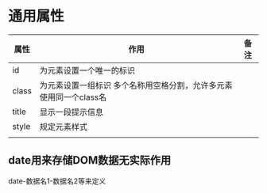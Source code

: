 # 通用属性

| 属性  | 作用                                                         | 备注 |
| ----- | ------------------------------------------------------------ | ---- |
| id    | 为元素设置一个唯一的标识                                     |      |
| class | 为元素设置一组标识 多个名称用空格分割，允许多元素使用同一个class名 |      |
| title | 显示一段提示信息                                             |      |
| style | 规定元素样式                                                 |      |
|       |                                                              |      |

## date用来存储DOM数据无实际作用

date-数据名1-数据名2等来定义

